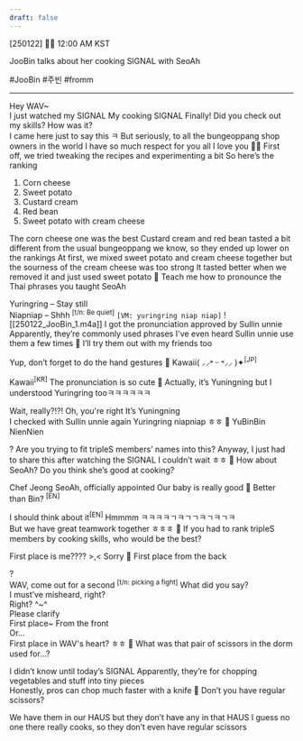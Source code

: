 ```yaml
---
draft: false
---
```



[250122] 🐣💭 12:00 AM KST

JooBin talks about her cooking SIGNAL with SeoAh 

#JooBin #주빈 #fromm
___

Hey WAV~  
I just watched my SIGNAL
My cooking SIGNAL 
Finally!
Did you check out my skills? How was it?  
I came here just to say this
ㅋ
But seriously, to all the bungeoppang shop owners in the world
I have so much respect for you all
I love you 🫶🏻
First off, we tried tweaking the recipes and experimenting a bit
So here’s the ranking
1. Corn cheese
2. Sweet potato
3. Custard cream
4. Red bean
5. Sweet potato with cream cheese

The corn cheese one was the best
Custard cream and red bean tasted a bit different from the usual bungeoppang we know, so they ended up lower on the rankings
At first, we mixed sweet potato and cream cheese together 
but the sourness of the cream cheese was too strong
It tasted better when we removed it and just used sweet potato
🫧 Teach me how to pronounce the Thai phrases you taught SeoAh

Yuringring – Stay still  
Niapniap – Shhh <sup>[t/n: Be quiet]</sup>
`[VM: yuringring niap niap]`
![[250122_JooBin_1.m4a]]
I got the pronunciation approved by Sullin unnie  
Apparently, they’re commonly used phrases
I've even heard Sullin unnie use them a few times 
🫧 I’ll try them out with my friends too

Yup, don’t forget to do the hand gestures
🫧 Kawaii( ⸝⸝˃ ᵕ ˂⸝⸝ )✦<sup>[JP]</sup>

Kawaii<sup>[KR]</sup>
The pronunciation is so cute
🫧 Actually, it’s Yuningning but I understood Yuringring tooㅋㅋㅋㅋㅋㅋ

Wait, really?!?!
Oh, you're right
It’s Yuningning  
I checked with Sullin unnie again
Yuringring niapniap
ㅎㅎ 
🫧 YuBinBin NienNien

? Are you trying to fit tripleS members’ names into this?
Anyway, I just had to share this after watching the SIGNAL
I couldn’t wait
ㅎㅎ 
🫧 How about SeoAh? Do you think she’s good at cooking?

Chef Jeong SeoAh, officially appointed
Our baby is really good
🫧 Better than Bin? <sup>[EN]</sup>

I should think about it<sup>[EN]</sup>
Hmmmm
ㅋㅋㅋㅋㄱㅋㄱㄱㅋㄱㅋㄱㅋ  
But we have great teamwork together
ㅎㅎㅎ 
🫧 If you had to rank tripleS members by cooking skills, who would be the best?

First place is me???? >,< 
Sorry
🫧 First place from the back

?  
WAV, come out for a second  <sup>[t/n: picking a fight]</sup>
What did you say?  
I must’ve misheard, right?  
Right? ^~^  
Please clarify  
First place~ 
From the front  
Or…  
First place in WAV's heart? ㅎㅎ 
🫧 What was that pair of scissors in the dorm used for...?

I didn’t know until today’s SIGNAL
Apparently, they’re for chopping vegetables and stuff into tiny pieces   
Honestly, pros can chop much faster with a knife
🫧 Don’t you have regular scissors?

We have them in our HAUS but they don’t have any in that HAUS
I guess no one there really cooks, so they don’t even have regular scissors